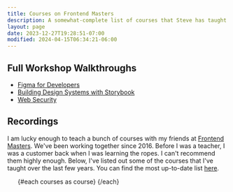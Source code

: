 ```yaml
---
title: Courses on Frontend Masters
description: A somewhat-complete list of courses that Steve has taught with Frontend Masters.
layout: page
date: 2023-12-27T19:28:51-07:00
modified: 2024-04-15T06:34:21-06:00
---
```


<script>
	import courses from '$lib/courses';
	import Card from '$lib/components/card.svelte';
</script>

## Full Workshop Walkthroughs

- [Figma for Developers](/courses/figma)
- [Building Design Systems with Storybook](/courses/storybook)
- [Web Security](/courses/web-security)

## Recordings

I am lucky enough to teach a bunch of courses with my friends at [Frontend Masters](https://frontendmasters.com). We've been working together since 2016. Before I was a teacher, I was a customer back when I was learning the ropes. I can't recommend them highly enough. Below, I've listed out some of the courses that I've taught over the last few years. You can find the most up-to-date list [here](https://frontendmasters.com/teachers/steve-kinney/).

<ul class="grid gap-10 sm:grid-cols-2 lg:grid-cols-3 not-prose">
	{#each courses as course}
		<Card title={course.title} description={course.description} url={course.href} as="li" />
	{/each}
</ul>
